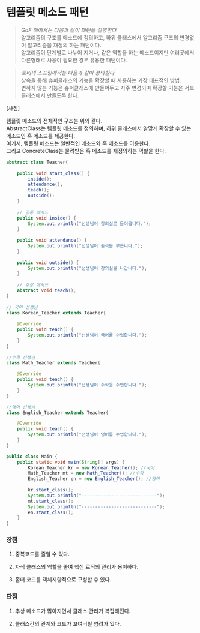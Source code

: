 # 템플릿 메소드 패턴

> *GoF 책에서는 다음과 같이 패턴을 설명한다.*   
알고리즘의 구조를 메소드에 정의하고, 하위 클래스에서 알고리즘 구조의 변경없이 알고리즘을 재정의 하는 패턴이다.  
알고리즘이 단계별로 나누어 지거나, 같은 역할을 하는 메소드이지만 여러곳에서 다른형태로 사용이 필요한 경우 유용한 패턴이다.

>*토비의 스프링에서는 다음과 같이 정의한다*  
상속을 통해 슈퍼클래스의 기능을 확장할 때 사용하는 가장 대표적인 방법.  
변하지 않는 기능은 슈퍼클래스에 만들어두고 자주 변경되며 확장할 기능은 서브클래스에서 만들도록 한다.

[사진]

템플릿 메소드의 전체적인 구조는 위와 같다.  
AbstractClass는 템플릿 메소드를 정의하며, 하위 클래스에서 알맞게 확장할 수 있는 메소드인 훅 메소드를 제공한다.  
여기서, 템플릿 메소드는 일반적인 메소드와 훅 메소드를 이용한다.   
그리고 ConcreteClass는 물려받은 훅 메소드를 재정의하는 역할을 한다.


```java
abstract class Teacher{
	
    public void start_class() {
        inside();
        attendance();
        teach();
        outside();
    }
	
    // 공통 메서드
    public void inside() {
        System.out.println("선생님이 강의실로 들어옵니다.");
    }
    
    public void attendance() {
        System.out.println("선생님이 출석을 부릅니다.");
    }
    
    public void outside() {
        System.out.println("선생님이 강의실을 나갑니다.");
    }
    
    // 추상 메서드
    abstract void teach();
}
 
// 국어 선생님
class Korean_Teacher extends Teacher{
    
    @Override
    public void teach() {
        System.out.println("선생님이 국어를 수업합니다.");
    }
}
 
//수학 선생님
class Math_Teacher extends Teacher{

    @Override
    public void teach() {
        System.out.println("선생님이 수학을 수업합니다.");
    }
}

//영어 선생님
class English_Teacher extends Teacher{

    @Override
    public void teach() {
        System.out.println("선생님이 영어를 수업합니다.");
    }
}

public class Main {
    public static void main(String[] args) {
        Korean_Teacher kr = new Korean_Teacher(); //국어
        Math_Teacher mt = new Math_Teacher(); //수학
        English_Teacher en = new English_Teacher(); //영어
        
        kr.start_class();
        System.out.println("----------------------------");
        mt.start_class();
        System.out.println("----------------------------");
        en.start_class();
    }
}
```

### 장점
1. 중복코드를 줄일 수 있다.

2. 자식 클래스의 역할을 줄여 핵심 로직의 관리가 용이하다.

3. 좀더 코드를 객체지향적으로 구성할 수 있다.

### 단점
1. 추상 메소드가 많아지면서 클래스 관리가 복잡해진다.

2. 클래스간의 관계와 코드가 꼬여버릴 염려가 있다.